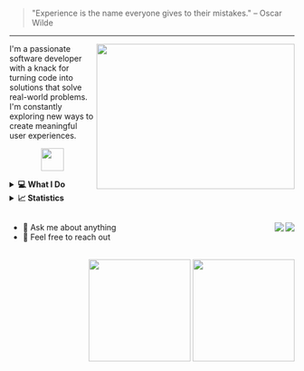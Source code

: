 > "Experience is the name everyone gives to their mistakes." – Oscar Wilde
<hr />

<p>
<!--   <img align="right" src="https://user-images.githubusercontent.com/74038190/216120986-f2752ca9-fe82-4aa3-befe-0a58db010d85.png" width="256" height="256"> -->
<!--   <img align="right" src="https://cdnb.artstation.com/p/assets/images/images/028/991/999/original/anna-havrylyukh-.gif?1596125112" width="300" height="256"> -->
  <img align="right" src="https://github.com/raiane-oliveira/raiane-oliveira/assets/100815627/6f21285c-8f55-4948-8a67-ce69565e47dc" width="350" height="256">
</p>

<!-- <img width="24" src="https://media.tenor.com/DBaV_cCwFUgAAAAi/happy-star.gif" /> --> 
I'm a passionate software developer with a knack for turning code into solutions that solve real-world problems. I'm constantly exploring new ways to create meaningful user experiences.

<p align="center">
  <a href="https://skillicons.dev">
    <img height="40" src="https://skillicons.dev/icons?i=ts,react,nodejs,java,spring,postgres,linux" />
  </a>
</p>


<details>
  <summary>
    <strong>💻 What I Do</strong>
  </summary>
  <br />
  
  - 🚀 Transforming ideas into interactive and responsive web applications.
  - 🧠 Solving problems with elegant, efficient, and maintainable code.
  - 🎨 Crafting visually appealing user interfaces that focus on usability.
</details>

<details>
  <summary>
    <strong>📈 Statistics</strong>
  </summary>

  #### Coding track
  <!--START_SECTION:waka-->

```txt
From: 05 June 2025 - To: 12 June 2025

Total Time: 16 hrs 45 mins

Java              5 hrs 57 mins   █████████░░░░░░░░░░░░░░░░   35.35 %
JavaScript        4 hrs 18 mins   ██████▒░░░░░░░░░░░░░░░░░░   25.60 %
CSS               2 hrs 20 mins   ███▒░░░░░░░░░░░░░░░░░░░░░   13.91 %
Markdown          1 hr 11 mins    █▓░░░░░░░░░░░░░░░░░░░░░░░   07.06 %
Java Properties   58 mins         █▒░░░░░░░░░░░░░░░░░░░░░░░   05.80 %
```

<!--END_SECTION:waka-->
  
</details>

##
<!--<img width="100%" src="https://user-images.githubusercontent.com/74038190/212284115-f47cd8ff-2ffb-4b04-b5bf-4d1c14c0247f.gif" />-->

 <a href="https://www.linkedin.com/in/raiane-oliveira-dev">
   <img align="right" src="https://img.shields.io/badge/LinkedIn-0077B5?style=for-the-badge&logo=linkedin&logoColor=white" />
  </a>  
  <a href="mailto:raiane.oliveira404@gmail.com">
    <img  align="right" src="https://img.shields.io/badge/Gmail-D14836?style=for-the-badge&logo=gmail&logoColor=white" />
  </a>
    
- 💬 Ask me about anything
- 💼 Feel free to reach out

<br />

<div align="right">
  <a target="_blank" href="https://github.com/raiane-oliveira"><img height="180em" src="https://github-readme-stats-delta-amber.vercel.app/api?username=raiane-oliveira&show_icons=true&theme=radical&include_all_commits=true&count_private=true&border_radius=10"/></a> 
  <a><img height="180em" src="https://github-readme-stats-delta-amber.vercel.app/api/top-langs/?username=raiane-oliveira&layout=compact&langs_count=8&theme=radical&border_radius=10"/></a>
</div>
